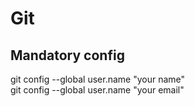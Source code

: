 # Git

## Mandatory config

git config --global user.name "your name"\
git config --global user.name "your email"

